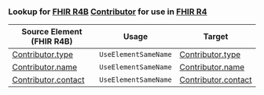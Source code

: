### Lookup for [FHIR R4B](https://hl7.org/fhir/R4B/) [Contributor](https://hl7.org/fhir/R4B/Contributor.html) for use in [FHIR R4](https://hl7.org/fhir/R4/)

| Source Element (FHIR R4B) | Usage | Target |
| -------------- | ----- | ------ |
| [Contributor.type](https://hl7.org/fhir/R4B/Contributor.html#resource) | `UseElementSameName` | [Contributor.type](https://hl7.org/fhir/R4/Contributor.html#resource) |
| [Contributor.name](https://hl7.org/fhir/R4B/Contributor.html#resource) | `UseElementSameName` | [Contributor.name](https://hl7.org/fhir/R4/Contributor.html#resource) |
| [Contributor.contact](https://hl7.org/fhir/R4B/Contributor.html#resource) | `UseElementSameName` | [Contributor.contact](https://hl7.org/fhir/R4/Contributor.html#resource) |
